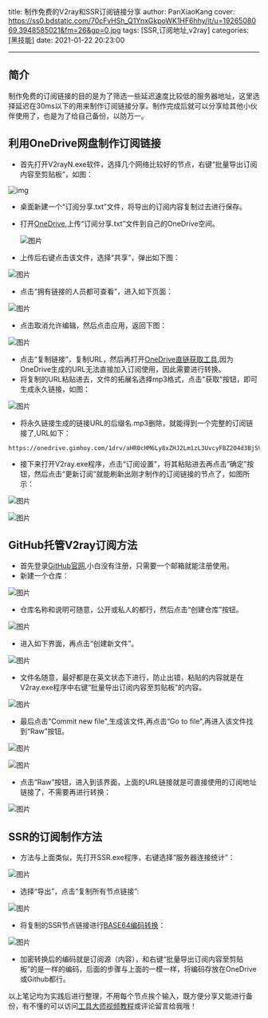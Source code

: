 title: 制作免费的V2ray和SSR订阅链接分享
author: PanXiaoKang
cover: https://ss0.bdstatic.com/70cFvHSh_Q1YnxGkpoWK1HF6hhy/it/u=1926508069,3948585021&fm=26&gp=0.jpg
tags: [SSR,订阅地址,v2ray]
categories: [黑技能]
date: 2021-01-22 20:23:00

---

## 简介

制作免费的订阅链接的目的是为了筛选一些延迟速度比较低的服务器地址，这里选择延迟在30ms以下的用来制作订阅链接分享。制作完成后就可以分享给其他小伙伴使用了，也是为了给自己备份，以防万一。

## 利用OneDrive网盘制作订阅链接

* 首先打开V2rayN.exe软件，选择几个网络比较好的节点，右键“批量导出订阅内容至剪贴板”，如图：

![img](批量导出订阅.png "批量导出订阅.png")

* 桌面新建一个“订阅分享.txt”文件，将导出的订阅内容复制过去进行保存。
* 打开[OneDrive](https://onedrive.live.com/),上传“订阅分享.txt”文件到自己的OneDrive空间。

  ![图片](上传文件.png "上传文件.png")
* 上传后右键点击该文件，选择“共享”，弹出如下图：

![图片](右键共享.png "右键共享.png")

* 点击“拥有链接的人员都可查看”，进入如下页面：

![图片](取消允许编辑.png "取消允许编辑.png")

* 点击取消允许编辑，然后点击应用，返回下图：

![图片](点击复制链接.png "点击复制链接.png")

* 点击“复制链接”，复制URL，然后再打开[OneDrive直链获取工具](https://onedrive.gimhoy.com/),因为OneDrive生成的URL无法直接加入订阅使用，因此需要进行转换。
* 将复制的URL粘贴进去，文件的拓展名选择mp3格式，点击"获取"按钮，即可生成永久链接，如图：

![图片](生成外链.png "生成外链.png")

* 将永久链接生成的链接URL的后缀名.mp3删除，就能得到一个完整的订阅链接了,URL如下：

```
https://onedrive.gimhoy.com/1drv/aHR0cHM6Ly8xZHJ2Lm1zL3UvcyFBZ204d3BjSVhDanNnNHRuV2VyWDNxWk9BM0JBcUE=
```

* 接下来打开V2ray.exe程序，点击“订阅设置”，将其粘贴进去再点击“确定”按钮，然后点击“更新订阅”就能刷新出刚才制作的订阅链接的节点了，如图所示：

![图片](订阅设置.png "订阅设置.png")

![图片](更新订阅.png "更新订阅.png")

## GitHub托管V2ray订阅方法

* 首先登录[GitHub官网](https://github.com/),小白没有注册，只需要一个邮箱就能注册使用。
* 新建一个仓库：

![图片](新建仓库.png "新建仓库.png")

* 仓库名称和说明可随意，公开或私人的都行，然后点击“创建仓库”按钮。

![图片](创建仓库.png "创建仓库.png")

* 进入如下界面，再点击“创建新文件”。

![图片](创建新文件.png "创建新文件.png")

* 文件名随意，最好都是在英文状态下进行，防止出错，粘贴的内容就是在V2ray.exe程序中右键“批量导出订阅内容至剪贴板”的内容。

![图片](文件名.png "文件名.png")

* 最后点击“Commit new file",生成该文件,再点击“Go to file",再进入该文件找到“Raw”按钮。

![图片](Go.png "Go.png")

![图片](Raw.png "Raw.png")

* 点击“Raw”按钮，进入到该界面，上面的URL链接就是可直接使用的订阅地址链接了，不需要再进行转换：

![图片](订阅网址.png "订阅网址.png")

## SSR的订阅制作方法

* 方法与上面类似，先打开SSR.exe程序，右键选择“服务器连接统计”：

![图片](服务器连接统计.png "服务器连接统计.png")

* 选择“导出”，点击“复制所有节点链接”:

![图片](复制所有节点链接.png "复制所有节点链接.png")

* 将复制的SSR节点链接进行[BASE64编码转换](https://tool.oschina.net/encrypt?type=3)：

![图片](编码加密.png "编码加密.png")

* 加密转换后的编码就是订阅源（内容），和右键“批量导出订阅内容至剪贴板”的是一样的编码，后面的步骤与上面的一模一样，将编码存放在OneDrive或Github都行。

以上笔记均为实践后进行整理，不用每个节点挨个输入，既方便分享又能进行备份，有不懂的可以访问[工具大师视频教程](https://www.youtube.com/watch?v=4SpbyqkBRVQ)或评论留言给我哦！
